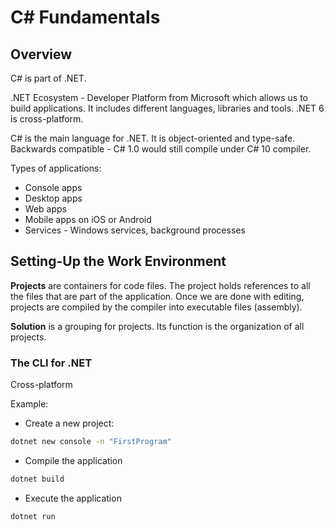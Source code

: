 # C# Fundamentals

## Overview

C# is part of .NET.

.NET Ecosystem - Developer Platform from Microsoft which allows us to build applications. It includes different languages, libraries and tools. .NET 6 is cross-platform.

C# is the main language for .NET. It is object-oriented and type-safe. Backwards compatible - C# 1.0 would still compile under C# 10 compiler.

Types of applications:

- Console apps
- Desktop apps
- Web apps
- Mobile apps on iOS or Android
- Services - Windows services, background processes

## Setting-Up the Work Environment

**Projects** are containers for code files. The project holds references to all the files that are part of the application. Once we are done with editing, projects are compiled by the compiler into executable files (assembly).

**Solution** is a grouping for projects. Its function is the organization of all projects.

### The CLI for .NET

Cross-platform

Example:

- Create a new project:

```cmd
dotnet new console -n "FirstProgram"
```

- Compile the application

```cmd
dotnet build
```

- Execute the application

```cmd
dotnet run
```







